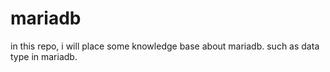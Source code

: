 # mariadb
in this repo, i will place some knowledge base about mariadb. such as data type in mariadb.
